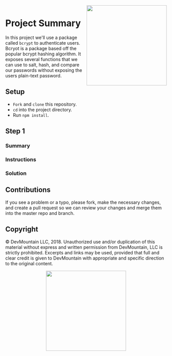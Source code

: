 <img src="https://s3.amazonaws.com/devmountain/readme-logo.png" width="250" align="right">

# Project Summary

In this project we'll use a package called `bcrypt` to authenticate users. Bcryot is a package based off the popular bcrypt hashing algorithm. It exposes several functions that we can use to salt, hash, and compare our passwords without exposing the users plain-text password.

## Setup

* `Fork` and `clone` this repository.
* `cd` into the project directory.
* Run `npm install`.

## Step 1

### Summary


### Instructions


### Solution



## Contributions

If you see a problem or a typo, please fork, make the necessary changes, and create a pull request so we can review your changes and merge them into the master repo and branch.

## Copyright

© DevMountain LLC, 2018. Unauthorized use and/or duplication of this material without express and written permission from DevMountain, LLC is strictly prohibited. Excerpts and links may be used, provided that full and clear credit is given to DevMountain with appropriate and specific direction to the original content.

<p align="center">
<img src="https://s3.amazonaws.com/devmountain/readme-logo.png" width="250">
</p>
